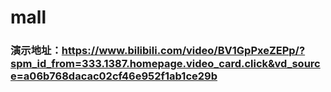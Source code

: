 # mall

### 演示地址：https://www.bilibili.com/video/BV1GpPxeZEPp/?spm_id_from=333.1387.homepage.video_card.click&vd_source=a06b768dacac02cf46e952f1ab1ce29b
